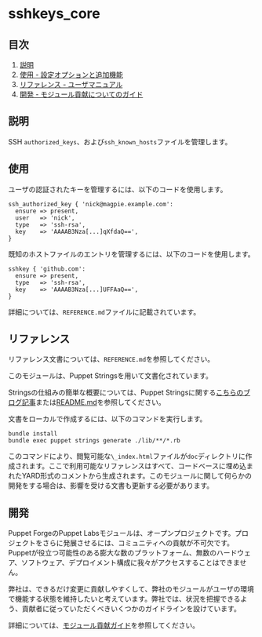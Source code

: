 
# sshkeys_core

## 目次

1. [説明](#description)
2. [使用 - 設定オプションと追加機能](#usage)
3. [リファレンス - ユーザマニュアル](#reference)
4. [開発 - モジュール貢献についてのガイド](#development)

## 説明

SSH `authorized_keys`、および`ssh_known_hosts`ファイルを管理します。

## 使用

ユーザの認証されたキーを管理するには、以下のコードを使用します。

```
ssh_authorized_key { 'nick@magpie.example.com':
  ensure => present,
  user   => 'nick',
  type   => 'ssh-rsa',
  key    => 'AAAAB3Nza[...]qXfdaQ==',
}
```

既知のホストファイルのエントリを管理するには、以下のコードを使用します。

```
sshkey { 'github.com':
  ensure => present,
  type   => 'ssh-rsa',
  key    => 'AAAAB3Nza[...]UFFAaQ==',
}
```

詳細については、`REFERENCE.md`ファイルに記載されています。

## リファレンス

リファレンス文書については、`REFERENCE.md`を参照してください。

このモジュールは、Puppet Stringsを用いて文書化されています。

Stringsの仕組みの簡単な概要については、Puppet Stringsに関する[こちらのブログ記事](https://puppet.com/blog/using-puppet-strings-generate-great-documentation-puppet-modules)または[README.md](https://github.com/puppetlabs/puppet-strings/blob/master/README.md)を参照してください。

文書をローカルで作成するには、以下のコマンドを実行します。
```
bundle install
bundle exec puppet strings generate ./lib/**/*.rb
```
このコマンドにより、閲覧可能な`\_index.html`ファイルが`doc`ディレクトリに作成されます。ここで利用可能なリファレンスはすべて、コードベースに埋め込まれたYARD形式のコメントから生成されます。このモジュールに関して何らかの開発をする場合は、影響を受ける文書も更新する必要があります。

## 開発

Puppet ForgeのPuppet Labsモジュールは、オープンプロジェクトです。プロジェクトをさらに発展させるには、コミュニティへの貢献が不可欠です。Puppetが役立つ可能性のある膨大な数のプラットフォーム、無数のハードウェア、ソフトウェア、デプロイメント構成に我々がアクセスすることはできません。

弊社は、できるだけ変更に貢献しやすくして、弊社のモジュールがユーザの環境で機能する状態を維持したいと考えています。弊社では、状況を把握できるよう、貢献者に従っていただくべきいくつかのガイドラインを設けています。

詳細については、[モジュール貢献ガイド](https://docs.puppetlabs.com/forge/contributing.html)を参照してください。
